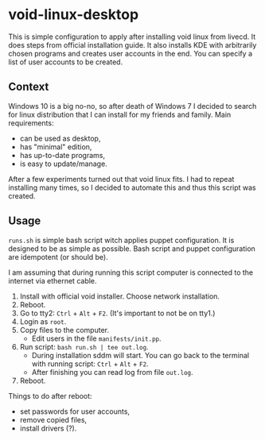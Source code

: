 # void-linux-desktop

This is simple configuration to apply after installing void linux from livecd. It does steps from official installation guide. It also installs KDE with arbitrarily chosen programs and creates user accounts in the end. You can specify a list of user accounts to be created.

## Context

Windows 10 is a big no-no, so after death of Windows 7 I decided to search for linux distribution that I can install for my friends and family. Main requirements:

* can be used as desktop,
* has "minimal" edition,
* has up-to-date programs,
* is easy to update/manage.

After a few experiments turned out that void linux fits. I had to repeat installing many times, so I decided to automate this and thus this script was created.

## Usage

`runs.sh` is simple bash script witch applies puppet configuration. It is designed to be as simple as possible. Bash script and puppet configuration are idempotent (or should be).

I am assuming that during running this script computer is connected to the internet via ethernet cable.

1. Install with official void installer. Choose network installation.
2. Reboot.
3. Go to tty2: `Ctrl` + `Alt` + `F2`. (It's important to not be on tty1.)
4. Login as `root`.
5. Copy files to the computer.
    * Edit users in the file `manifests/init.pp`.
6. Run script: `bash run.sh | tee out.log`.
    * During installation sddm will start. You can go back to the terminal with running script: `Ctrl` + `Alt` + `F2`.
    * After finishing you can read log from file `out.log`.
7. Reboot.

Things to do after reboot:
* set passwords for user accounts,
* remove copied files,
* install drivers (?).
